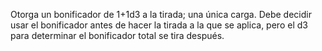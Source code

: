 Otorga un bonificador de 1+1d3 a la tirada; una única carga. Debe decidir usar el bonificador antes de hacer la tirada a la que se aplica, pero el d3 para determinar el bonificador total se tira después.
